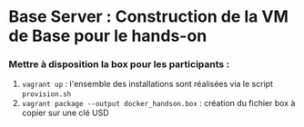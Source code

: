 Base Server : Construction de la VM de Base pour le hands-on
=============================================================

### Mettre à disposition la box pour les participants :
1. `vagrant up` : l'ensemble des installations sont réalisées via le script `provision.sh`
2. `vagrant package --output docker_handson.box` : création du fichier box à copier sur une clé USD
